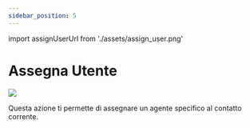 ```yaml
---
sidebar_position: 5
---
```


import assignUserUrl from './assets/assign_user.png'

# Assegna Utente
<img src={assignUserUrl} width={180} />

Questa azione ti permette di assegnare un agente specifico al contatto corrente.
